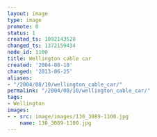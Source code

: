 ```yaml
---
layout: image
type: image
promote: 0
status: 1
created_ts: 1092143528
changed_ts: 1372159434
node_id: 1100
title: Wellington cable car
created: '2004-08-10'
changed: '2013-06-25'
aliases:
- "/2004/08/10/wellington_cable_car/"
permalink: "/2004/08/10/wellington_cable_car/"
tags:
- Wellington
images:
- - src: image/images/130_3089-1100.jpg
    name: 130_3089-1100.jpg
---
```


